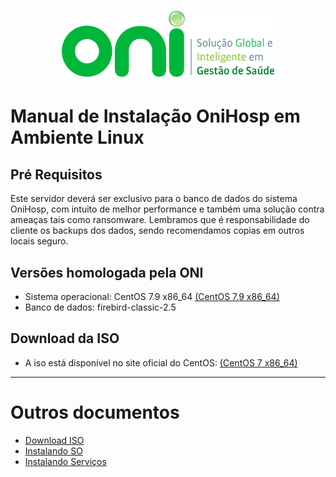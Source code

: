 <h1 align="center">
  <img src="images/oni-logo.png" />
</h1>

# Manual de Instalação OniHosp em Ambiente Linux

## Pré Requisitos
Este servidor deverá ser exclusivo para o banco de dados do sistema OniHosp, com intuito de melhor performance e também uma solução contra ameaças tais como ransomware. 
Lembramos que é responsabilidade do cliente os backups dos dados, sendo recomendamos copias em outros locais seguro.

## Versões homologada pela ONI
- Sistema operacional: CentOS 7.9 x86_64 [(CentOS 7.9 x86_64)](http://mirror.ci.ifes.edu.br/centos/7.9.2009/isos/x86_64/CentOS-7-x86_64-DVD-2009.iso)
- Banco de dados: firebird-classic-2.5

## Download da ISO
- A iso está disponível no site oficial do CentOS: [(CentOS 7 x86_64)](http://isoredirect.centos.org/centos/7/isos/x86_64/)

___
# Outros documentos
- [Download ISO](README.md)
- [Instalando SO](01INSTALLSO.md)
- [Instalando Serviços](02INSTALLBD.md)

